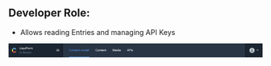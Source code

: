 ## Developer Role:
- Allows reading Entries and managing API Keys

![Developer View](./images/developerView.png)